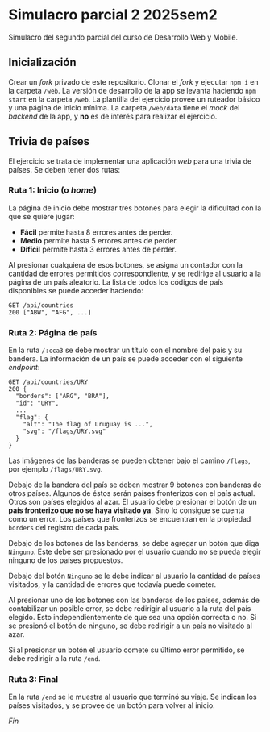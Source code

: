 # Simulacro parcial 2 2025sem2

Simulacro del segundo parcial del curso de Desarrollo Web y Mobile.

## Inicialización

Crear un _fork_ privado de este repositorio. Clonar el _fork_ y ejecutar `npm i` en la carpeta `/web`. La versión de desarrollo de la app se levanta haciendo `npm start` en la carpeta `/web`. La plantilla del ejercicio provee un ruteador básico y una página de inicio mínima. La carpeta `/web/data` tiene el _mock_ del _backend_ de la app, y **no** es de interés para realizar el ejercicio.

## Trivia de países

El ejercicio se trata de implementar una aplicación _web_ para una trivia de países. Se deben tener dos rutas:

### Ruta 1: Inicio (o _home_)

La página de inicio debe mostrar tres botones para elegir la dificultad con la que se quiere jugar:

- **Fácil** permite hasta 8 errores antes de perder.
- **Medio** permite hasta 5 errores antes de perder.
- **Difícil** permite hasta 3 errores antes de perder.

Al presionar cualquiera de esos botones, se asigna un contador con la cantidad de errores permitidos correspondiente, y se redirige al usuario a la página de un país aleatorio. La lista de todos los códigos de país disponibles se puede acceder haciendo:

```
GET /api/countries
200 ["ABW", "AFG", ...]
```

### Ruta 2: Página de país

En la ruta `/:cca3` se debe mostrar un título con el nombre del país y su bandera. La información de un país se puede acceder con el siguiente _endpoint_:

```
GET /api/countries/URY
200 {
  "borders": ["ARG", "BRA"],
  "id": "URY",
  ...
  "flag": {
    "alt": "The flag of Uruguay is ...",
    "svg": "/flags/URY.svg"
  }
}
```

Las imágenes de las banderas se pueden obtener bajo el camino `/flags`, por ejemplo `/flags/URY.svg`.

Debajo de la bandera del país se deben mostrar 9 botones con banderas de otros países. Algunos de éstos serán países fronterizos con el país actual. Otros son países elegidos al azar. El usuario debe presionar el botón de un **país fronterizo que no se haya visitado ya**. Sino lo consigue se cuenta como un error. Los países que fronterizos se encuentran en la propiedad `borders` del registro de cada país.

Debajo de los botones de las banderas, se debe agregar un botón que diga `Ninguno`. Este debe ser presionado por el usuario cuando no se pueda elegir ninguno de los países propuestos.

Debajo del botón `Ninguno` se le debe indicar al usuario la cantidad de países visitados, y la cantidad de errores que todavía puede cometer.

Al presionar uno de los botones con las banderas de los países, además de contabilizar un posible error, se debe redirigir al usuario a la ruta del país elegido. Esto independientemente de que sea una opción correcta o no. Si se presionó el botón de ninguno, se debe redirigir a un país no visitado al azar.

Si al presionar un botón el usuario comete su último error permitido, se debe redirigir a la ruta `/end`.

### Ruta 3: Final

En la ruta `/end` se le muestra al usuario que terminó su viaje. Se indican los países visitados, y se provee de un botón para volver al inicio.

_Fin_